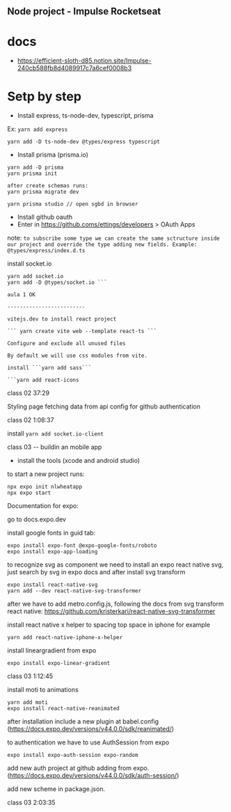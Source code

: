 ## Node project - Impulse Rocketseat

# docs 

- https://efficient-sloth-d85.notion.site/Impulse-240cb588fb8d4089917c7a6cef0008b3

# Setp by step

- Install express, ts-node-dev, typescript, prisma

Ex:
```yarn add express```

```yarn add -D ts-node-dev @types/express typescript```

- Install prisma (prisma.io)

```
yarn add -D prisma 
yarn prisma init

after create schemas runs: 
yarn prisma migrate dev

yarn prisma studio // open sgbd in browser
```

- Install github oauth
- Enter in https://github.coms/ettings/developers > OAuth Apps

note: `to subscribe some type we can create the same sctructure inside our project and override the type adding new fields. Example: @types/express/index.d.ts`

install socket.io

```
yarn add socket.io
yarn add -D @types/socket.io ```

aula 1 OK 

-------------------------

vitejs.dev to install react project

``` yarn create vite web --template react-ts ```

Configure and exclude all unused files

By default we will use css modules from vite.

install ```yarn add sass```

```yarn add react-icons 
```

class 02 37:29

Styling page
fetching data from api
config for github authentication

class 02 1:08:37

install 
```yarn add socket.io-client ```

class 03 
-- buildin an mobile app

- install the tools (xcode and android studio)

to start a new project runs: 

```
npx expo init nlwheatapp
npx expo start
```

Documentation for expo: 

go to docs.expo.dev

install google fonts in guid tab:

```
expo install expo-font @expo-google-fonts/roboto
expo install expo-app-loading
```


to recognize svg as component we need to install an expo react native svg, just search by svg in expo docs and after install svg transform
```
expo install react-native-svg
yarn add --dev react-native-svg-transformer
```

after we have to add metro.config.js, following the docs from svg transform react native: https://github.com/kristerkari/react-native-svg-transformer


install react native x helper to spacing top space in iphone for example

````
yarn add react-native-iphone-x-helper
````


install lineargradient from expo 
````
expo install expo-linear-gradient
````

class 03 1:12:45

install moti to animations
````
yarn add moti
expo install react-native-reanimated
````

after installation include a new plugin at babel.config (https://docs.expo.dev/versions/v44.0.0/sdk/reanimated/)


to authentication we have to use AuthSession from expo

```
expo install expo-auth-session expo-random
```

add new auth project at github adding from expo. (https://docs.expo.dev/versions/v44.0.0/sdk/auth-session/)

add new scheme in package.json.

class 03 2:03:35